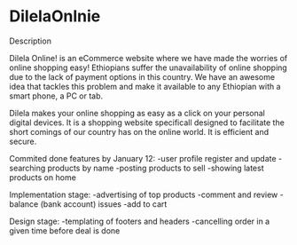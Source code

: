 # DilelaOnlnie
Description

Dilela Online! is an eCommerce website where we have made the worries of online shopping easy! Ethiopians suffer the unavailability of online shopping due to the lack of payment options in this country. We have an awesome idea that tackles this problem and make it available to any Ethiopian with a smart phone, a PC or tab.

Dilela makes your online shopping as easy as a click on your personal digital devices.
It is a shopping website specificall designed to facilitate the short comings of our country has on the online world. It is efficient and secure.


Commited done features by January 12:
-user profile register and update
-searching products by name
-posting products to sell
-showing latest products on home

Implementation stage:
-advertising of top products
-comment and review
-balance (bank account) issues
-add to cart

Design stage:
-templating of footers and headers
-cancelling order in a given time before deal is done
